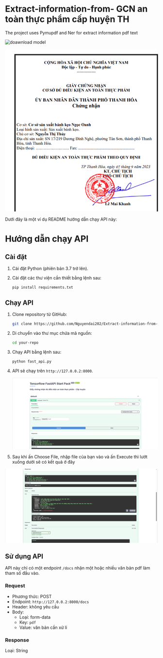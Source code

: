 # Extract-information-from- GCN an toàn thực phẩm cấp huyện TH
The project uses Pymupdf and Ner for extract information pdf text

![doawnload model](https://drive.google.com/drive/folders/1GGYe4PKJeFQjOoZvAN3GHGaRtLFbW_Ij)

![input](Screenshot_input.png)


Dưới đây là một ví dụ README hướng dẫn chạy API này:

# Hướng dẫn chạy API

## Cài đặt

1. Cài đặt Python (phiên bản 3.7 trở lên).

2. Cài đặt các thư viện cần thiết bằng lệnh sau:

   ```bash
   pip install requirements.txt
   ```

## Chạy API

1. Clone repository từ GitHub:

   ```bash
   git clone https://github.com/Nguyendai202/Extract-information-from-pdf-text_01.git
   ```

2. Di chuyển vào thư mục chứa mã nguồn:

   ```bash
   cd your-repo
   ```

3. Chạy API bằng lệnh sau:

   ```bash
   python fast_api.py
   ```

4. API sẽ chạy trên `http://127.0.0.2:8000`.

   
   ![input_file](input_file.png)

5. Sau khi ấn Choose File, nhập file của bạn vào và ấn Execute thì lướt xuống dưới sẽ có kết quả ở đây
   
![result](result.png)

## Sử dụng API

API này chỉ có một endpoint `/docs` nhận một hoặc nhiều văn bản pdf làm tham số đầu vào.



### Request

- Phương thức: POST
- Endpoint: `http://127.0.0.2:8000/docs`
- Header: không yêu cầu
- Body:
  - Loại: form-data
  - Key: `pdf`
  - Value: văn bản cần xử lí

### Response

Loại: String



